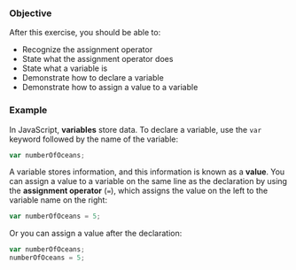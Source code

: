 <!--{ ids:[132], language:'JavaScript', type:'workshop', order: 0, name:'Variables I', description:'Create a variable and store data' } -->

### Objective

After this exercise, you should be able to:

- Recognize the assignment operator
- State what the assignment operator does
- State what a variable is
- Demonstrate how to declare a variable
- Demonstrate how to assign a value to a variable

### Example

In JavaScript, __variables__ store data. To declare a variable, use the `var` keyword followed by the name of the variable:

```js
var numberOfOceans;
```

A variable stores information, and this information is known as a __value__. You can assign a value to a variable on the same line as the declaration by using the __assignment operator__ (`=`), which assigns the value on the left to the variable name on the right:

```js
var numberOfOceans = 5;
```

Or you can assign a value after the declaration:

```js
var numberOfOceans;
numberOfOceans = 5;
```
